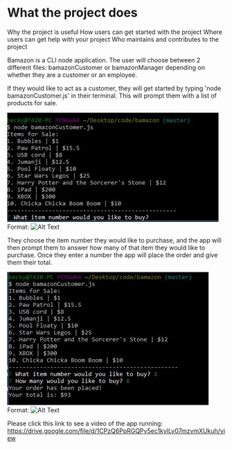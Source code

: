 # What the project does
Why the project is useful
How users can get started with the project
Where users can get help with your project
Who maintains and contributes to the project

Bamazon is a CLI node application.  The user will choose between 2 different files: bamazonCustomer or bamazonManager depending on whether they are a customer or an employee.  

If they would like to act as a customer, they will get started by typing 'node bamazonCustomer.js' in their terminal.  This will prompt them with a list of products for sale.  

![Bamazon Product List](/images/bcproducts.JPG)
Format: ![Alt Text](url)

They choose the item number they would like to purchase, and the app will then prompt them to answer how many of that item they would like to purchase.  Once they enter a number the app will place the order and give them their total.  

![Bamazon Purchase and Total](/images/bctotal.JPG)
Format: ![Alt Text](url)

Please click this link to see a video of the app running: https://drive.google.com/file/d/1CPzQ6PpRGQPy5ec1kylLy07mzvmXUkuh/view

